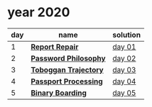 # year 2020

| day | name | solution |
| --- | --- | --- |
| 1 | **[Report Repair](https://adventofcode.com/2020/day/1)** | [day 01](/aoc/src/bin/aoc2020/aoc2020_01.rs) |
| 2 | **[Password Philosophy](https://adventofcode.com/2020/day/2)** | [day 02](/aoc/src/bin/aoc2020/aoc2020_02.rs) |
| 3 | **[Toboggan Trajectory](https://adventofcode.com/2020/day/3)** | [day 03](/aoc/src/bin/aoc2020/aoc2020_03.rs) |
| 4 | **[Passport Processing](https://adventofcode.com/2020/day/4)** | [day 04](/aoc/src/bin/aoc2020/aoc2020_04.rs) |
| 5 | **[Binary Boarding](https://adventofcode.com/2020/day/5)** | [day 05](/aoc/src/bin/aoc2020/aoc2020_05.rs) |

